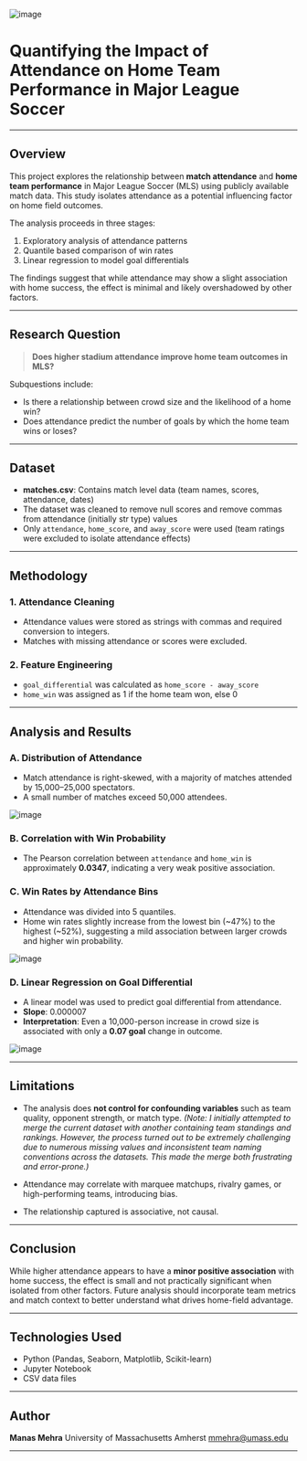 ![image](https://github.com/user-attachments/assets/d7eca846-30e5-4f15-8b8e-0f25f54c1f0a)


# Quantifying the Impact of Attendance on Home Team Performance in Major League Soccer

---

## Overview

This project explores the relationship between **match attendance** and **home team performance** in Major League Soccer (MLS) using publicly available match data. This study isolates attendance as a potential influencing factor on home field outcomes.

The analysis proceeds in three stages:

1. Exploratory analysis of attendance patterns
2. Quantile based comparison of win rates
3. Linear regression to model goal differentials

The findings suggest that while attendance may show a slight association with home success, the effect is minimal and likely overshadowed by other factors.

---

## Research Question

> **Does higher stadium attendance improve home team outcomes in MLS?**

Subquestions include:

* Is there a relationship between crowd size and the likelihood of a home win?
* Does attendance predict the number of goals by which the home team wins or loses?

---

## Dataset

* **matches.csv**: Contains match level data (team names, scores, attendance, dates)
* The dataset was cleaned to remove null scores and remove commas from attendance (initially str type) values
* Only `attendance`, `home_score`, and `away_score` were used (team ratings were excluded to isolate attendance effects)

---

## Methodology

### 1. Attendance Cleaning

* Attendance values were stored as strings with commas and required conversion to integers.
* Matches with missing attendance or scores were excluded.

### 2. Feature Engineering

* `goal_differential` was calculated as `home_score - away_score`
* `home_win` was assigned as 1 if the home team won, else 0

---

## Analysis and Results

### A. Distribution of Attendance

* Match attendance is right-skewed, with a majority of matches attended by 15,000–25,000 spectators.
* A small number of matches exceed 50,000 attendees.

![image](https://github.com/user-attachments/assets/625c7fca-5419-47e5-a198-796133c04864)


### B. Correlation with Win Probability

* The Pearson correlation between `attendance` and `home_win` is approximately **0.0347**, indicating a very weak positive association.

### C. Win Rates by Attendance Bins

* Attendance was divided into 5 quantiles.
* Home win rates slightly increase from the lowest bin (\~47%) to the highest (\~52%), suggesting a mild association between larger crowds and higher win probability.

![image](https://github.com/user-attachments/assets/1775d1f0-9f67-4337-ad82-5ad5cf27e93c)


### D. Linear Regression on Goal Differential

* A linear model was used to predict goal differential from attendance.
* **Slope**: 0.000007
* **Interpretation**: Even a 10,000-person increase in crowd size is associated with only a **0.07 goal** change in outcome.

![image](https://github.com/user-attachments/assets/ee38bee8-3af7-4abb-8411-09d514b13bd3)


---

## Limitations

* The analysis does **not control for confounding variables** such as team quality, opponent strength, or match type. *(Note: I initially attempted to merge the current dataset with another containing team standings and rankings. However, the process turned out to be extremely challenging due to numerous missing values and inconsistent team naming conventions across the datasets. This made the merge both frustrating and error-prone.)*
  
* Attendance may correlate with marquee matchups, rivalry games, or high-performing teams, introducing bias.
  
* The relationship captured is associative, not causal.

---

## Conclusion

While higher attendance appears to have a **minor positive association** with home success, the effect is small and not practically significant when isolated from other factors. Future analysis should incorporate team metrics and match context to better understand what drives home-field advantage.

---

## Technologies Used

* Python (Pandas, Seaborn, Matplotlib, Scikit-learn)
* Jupyter Notebook
* CSV data files

---

## Author

**Manas Mehra**
University of Massachusetts Amherst
[mmehra@umass.edu](mailto:mmehra@umass.edu)

---
